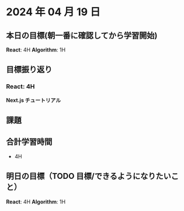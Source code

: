 # 2024 年 04 月 19 日

## 本日の目標(朝一番に確認してから学習開始)

**React**: 4H
**Algorithm**: 1H

## 目標振り返り

### React: 4H

**Next.js チュートリアル**

## 課題

## 合計学習時間

-   4H

## 明日の目標（TODO 目標/できるようになりたいこと）

**React**: 4H
**Algorithm**: 1H
